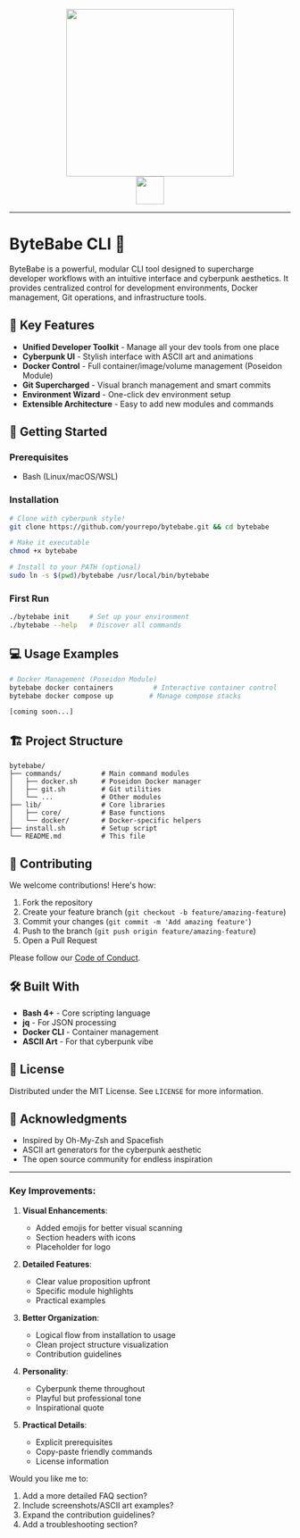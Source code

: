
<center>
  <p align="center">
  <img height="300" src="https://github.com/user-attachments/assets/924b4161-f63a-4ec3-bebb-00d74eff7b73" />
  <br/>
    
  <img height="50" src="https://github.com/mrpunkdasilva/bitebaby/blob/b3e789d5c73fa01f291c761a4a63f6f1ce2dcae0/.github/ByteBabe.svg" />
  </p>
</center>

---

# ByteBabe CLI 🚀

ByteBabe is a powerful, modular CLI tool designed to supercharge developer workflows with an intuitive interface and cyberpunk aesthetics. It provides centralized control for development environments, Docker management, Git operations, and infrastructure tools.

## 🌟 Key Features

- **Unified Developer Toolkit** - Manage all your dev tools from one place  
- **Cyberpunk UI** - Stylish interface with ASCII art and animations  
- **Docker Control** - Full container/image/volume management (Poseidon Module)  
- **Git Supercharged** - Visual branch management and smart commits  
- **Environment Wizard** - One-click dev environment setup  
- **Extensible Architecture** - Easy to add new modules and commands  

## 🚀 Getting Started

### Prerequisites

- Bash (Linux/macOS/WSL)

### Installation

```bash
# Clone with cyberpunk style!
git clone https://github.com/yourrepo/bytebabe.git && cd bytebabe

# Make it executable
chmod +x bytebabe

# Install to your PATH (optional)
sudo ln -s $(pwd)/bytebabe /usr/local/bin/bytebabe
```

### First Run

```bash
./bytebabe init     # Set up your environment
./bytebabe --help   # Discover all commands
```

## 💻 Usage Examples

```bash
# Docker Management (Poseidon Module)
bytebabe docker containers          # Interactive container control
bytebabe docker compose up         # Manage compose stacks

[coming soon...]
```

## 🏗 Project Structure

```
bytebabe/
├── commands/          # Main command modules
│   ├── docker.sh      # Poseidon Docker manager
│   ├── git.sh         # Git utilities
│   └── ...            # Other modules
├── lib/               # Core libraries
│   ├── core/          # Base functions
│   └── docker/        # Docker-specific helpers
├── install.sh         # Setup script
└── README.md          # This file
```

## 🤝 Contributing

We welcome contributions! Here's how:

1. Fork the repository
2. Create your feature branch (`git checkout -b feature/amazing-feature`)
3. Commit your changes (`git commit -m 'Add amazing feature'`)
4. Push to the branch (`git push origin feature/amazing-feature`)
5. Open a Pull Request

Please follow our [Code of Conduct](CODE_OF_CONDUCT.md).

## 🛠 Built With

- **Bash 4+** - Core scripting language  
- **jq** - For JSON processing  
- **Docker CLI** - Container management  
- **ASCII Art** - For that cyberpunk vibe  

## 📜 License

Distributed under the MIT License. See `LICENSE` for more information.

## 🌌 Acknowledgments

- Inspired by Oh-My-Zsh and Spacefish  
- ASCII art generators for the cyberpunk aesthetic  
- The open source community for endless inspiration  

---

### Key Improvements:

1. **Visual Enhancements**:
   - Added emojis for better visual scanning
   - Section headers with icons
   - Placeholder for logo

2. **Detailed Features**:
   - Clear value proposition upfront
   - Specific module highlights
   - Practical examples

3. **Better Organization**:
   - Logical flow from installation to usage
   - Clean project structure visualization
   - Contribution guidelines

4. **Personality**:
   - Cyberpunk theme throughout
   - Playful but professional tone
   - Inspirational quote

5. **Practical Details**:
   - Explicit prerequisites
   - Copy-paste friendly commands
   - License information

Would you like me to:
1. Add a more detailed FAQ section?
2. Include screenshots/ASCII art examples?
3. Expand the contribution guidelines?
4. Add a troubleshooting section?
